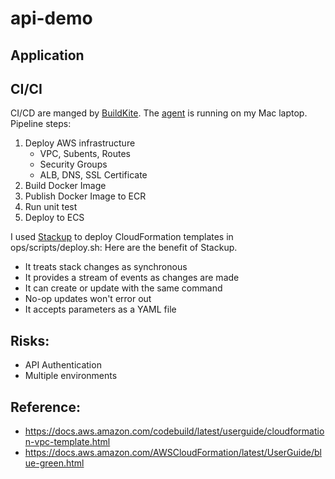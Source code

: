 # api-demo

## Application

## CI/CI

CI/CD are manged by [BuildKite](https://buildkite.com/). The [agent](https://buildkite.com/docs/agent/v3/osx) is running on my Mac laptop. Pipeline steps:

1. Deploy AWS infrastructure
    - VPC, Subents, Routes
    - Security Groups
    - ALB, DNS, SSL Certificate
1. Build Docker Image
1. Publish Docker Image to ECR
1. Run unit test
1. Deploy to ECS

I used [Stackup](https://github.com/realestate-com-au/stackup) to deploy CloudFormation templates in ops/scripts/deploy.sh:
Here are the benefit of Stackup. 
- It treats stack changes as synchronous
- It provides a stream of events as changes are made
- It can create or update with the same command
- No-op updates won't error out
- It accepts parameters as a YAML file

## Risks:
- API Authentication
- Multiple environments

## Reference:
- https://docs.aws.amazon.com/codebuild/latest/userguide/cloudformation-vpc-template.html
- https://docs.aws.amazon.com/AWSCloudFormation/latest/UserGuide/blue-green.html